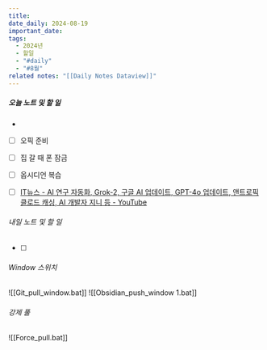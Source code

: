 ```yaml
---
title: 
date_daily: 2024-08-19
important_date: 
tags:
  - 2024년
  - 할일
  - "#daily"
  - "#8월"
related notes: "[[Daily Notes Dataview]]"
---
```

##### 오늘 노트 및 할 일 
- 
- [ ] 오픽 준비
- [ ] 집 갈 때 폰 잠금
- [ ] 옵시디언 복습
- [ ]  [IT뉴스 - AI 연구 자동화, Grok-2, 구글 AI 업데이트, GPT-4o 업데이트, 앤트로픽 클로드 캐싱, AI 개발자 지니 등 - YouTube](https://www.youtube.com/watch?v=_yjvoewslD8&t=2291s)




###### 내일 노트 및 할 일
- [ ] 


######  Window 스위치
![[Git_pull_window.bat]]
![[Obsidian_push_window 1.bat]]



###### 강제 풀
![[Force_pull.bat]]